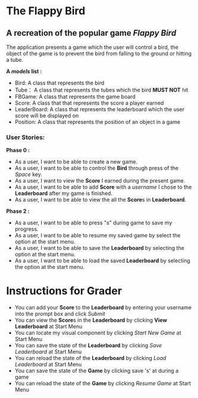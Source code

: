 # The Flappy Bird

## A recreation of the popular game *Flappy Bird*

The application presents a game which the user will control a bird, the object of the game
is to prevent the bird from falling to the ground or hitting a tube.

**A *models* list :**
- Bird: A class that represents the bird
- Tube： A class that represents the tubes which the bird **MUST NOT** hit
- FBGame: A class that represents the game board
- Score: A class that that represents the score a player earned
- LeaderBoard: A class that represents the leaderboard which the user score will be displayed on
- Position: A class that represents the position of an object in a game

### User Stories:
**Phase 0 :**
- As a user, I want to be able to create a new game.
- As a user, I want to be able to control the **Bird** through press of the *Space* key.
- As a user, I want to view the **Score** I earned during the present game.
- As a user, I want to be able to add **Score** with a *username* I chose to the **Leaderboard** after my game is finished.
- As a user, I want to be able to view the all the **Score**s in **Leaderboard**.
 
**Phase 2 :**
- As a user, I want to be able to press "s" during game to save my progress.
- As a user, I want to be able to resume my saved game by select the option at the start menu.
- As a user, I want to be able to save the **Leaderboard** by selecting the option at the start menu.
- As a user, I want to be able to load the saved **Leaderboard** by selecting the option at the start menu.


# Instructions for Grader

- You can add your **Score** to the **Leaderboard** by entering your username into the prompt box and click *Submit*
- You can view the **Score**s in the **Leaderboard** by clicking **View Leaderboard** at Start Menu
- You can locate my visual component by clicking *Start New Game* at Start Menu
- You can save the state of the **Leaderboard** by clicking *Save Leaderboard* at Start Menu
- You can reload the state of the **Leaderboard** by clicking *Load Leaderboard* at Start Menu
- You can save the state of the **Game** by clicking save 's' at during a game
- You can reload the state of the **Game** by clicking *Resume Game* at Start Menu